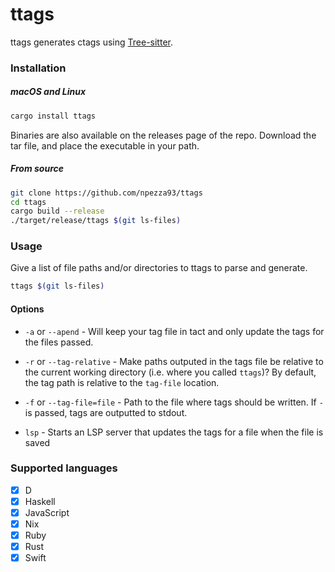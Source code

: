 # ttags

ttags generates ctags using [Tree-sitter](https://github.com/tree-sitter/tree-sitter).

### Installation

##### macOS and Linux

```bash
cargo install ttags
```

Binaries are also available on the releases page of the repo.
Download the tar file, and place the executable in your path.

##### From source
```bash
git clone https://github.com/npezza93/ttags
cd ttags
cargo build --release
./target/release/ttags $(git ls-files)
```

### Usage

Give a list of file paths and/or directories to ttags to parse and generate.

```bash
ttags $(git ls-files)
```

#### Options

- `-a` or `--apend` - Will keep your tag file in tact and only update the tags
  for the files passed.

- `-r` or `--tag-relative` - Make paths outputed in the tags file be relative to the
  current working directory (i.e. where you called `ttags`)? By default, the tag
  path is relative to the `tag-file` location.

- `-f` or `--tag-file=file` - Path to the file where tags should be written. If
  `-` is passed, tags are outputted to stdout.

- `lsp` - Starts an LSP server that updates the tags for a file when the file is
  saved

### Supported languages

- [x] D
- [x] Haskell
- [x] JavaScript
- [x] Nix
- [x] Ruby
- [x] Rust
- [x] Swift
